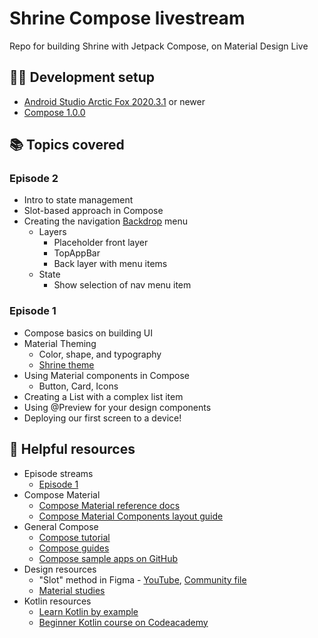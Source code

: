 # Shrine Compose livestream
Repo for building Shrine with Jetpack Compose, on Material Design Live

## 🧑‍💻 Development setup

- [Android Studio Arctic Fox 2020.3.1](https://developer.android.com/studio) or newer
- [Compose 1.0.0](https://developer.android.com/jetpack/compose)


## 📚 Topics covered

### Episode 2
- Intro to state management
- Slot-based approach in Compose
- Creating the navigation [Backdrop](https://developer.android.com/jetpack/compose/layouts/material#backdrop) menu
  - Layers
    - Placeholder front layer
    - TopAppBar
    - Back layer with menu items
  - State
    - Show selection of nav menu item

### Episode 1
- Compose basics on building UI
- Material Theming
  - Color, shape, and typography
  - [Shrine theme](https://material.io/design/material-studies/shrine.html#color)
- Using Material components in Compose
  - Button, Card, Icons
- Creating a List with a complex list item
- Using @Preview for your design components
- Deploying our first screen to a device!

## 🧰 Helpful resources

- Episode streams
  - [Episode 1](https://www.youtube.com/watch?v=6-1l2nrJpqI)
- Compose Material
  - [Compose Material reference docs](https://developer.android.com/reference/kotlin/androidx/compose/material/package-summary)
  - [Compose Material Components layout guide](https://developer.android.com/jetpack/compose/layouts/material)
- General Compose
  - [Compose tutorial](https://developer.android.com/jetpack/compose/tutorial)
  - [Compose guides](https://developer.android.com/jetpack/compose/documentation)
  - [Compose sample apps on GitHub](https://github.com/android/compose-samples)
- Design resources
  - "Slot" method in Figma - [YouTube](https://www.youtube.com/watch?v=FOGgsPz3UTk), [Community file](https://www.figma.com/community/file/969234311094210750)
  - [Material studies](https://material.io/design/material-studies)
- Kotlin resources
  - [Learn Kotlin by example](https://play.kotlinlang.org/byExample/overview)
  - [Beginner Kotlin course on Codeacademy](https://www.codecademy.com/learn/learn-kotlin)





